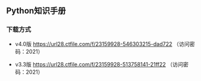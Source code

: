 ## Python知识手册

### 下载方式

- v4.0版
https://url28.ctfile.com/f/23159928-546303215-dad722 （访问密码：2021）

- v3.3版
https://url28.ctfile.com/f/23159928-513758141-21ff22 （访问密码：2021）
